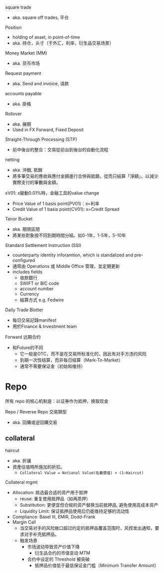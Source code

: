 square trade
- aka. square off trades, 平仓

Position 
- holding of asset, in point-of-time
- aka. 持仓，头寸（于外汇，利率，衍生品交易场景）

Money Market (MM)
- aka. 货币市场

Request payment
- aka. Send and invoice, 请款

accounts payable
- aka. 掛帳

Rollover
- aka. 展期
- Used in FX Forward, Fixed Deposit


Straight-Through Processing (STP)
- 前中後台的整合：交易從前台到後台的自動化流程

netting
- aka. 沖銷, 抵銷
- 將多筆交易的應收與應付金額進行合併與抵銷，從而只結算「淨額」，以減少實際支付的筆數與金額。

xV01: x變動0.01%時，金融工具的value change
- Price Value of 1 basis point(PV01)：x=利率
- Credit Value of 1 basis point(CV01): x=Credit Spread

Tenor Bucket
- aka. 期限區間
- 將某些對象按不同到期時間分組。如0-1年，1-5年，5-10年

Standard Settlement Instruction (SSI)
- counterparty identity inforamtion, which is standalized and pre-configured
- 通常由 Operations 或 Middle Office 管理，並定期更新
- includes fields
  - 收款銀行  
  - SWIFT or BIC code
  - account number
  - Currency
  - 結算方式 e.g. Fedwire

Daily Trade Blotter
- 每日交易記錄manifest
- 用於Finance & Investment team

Forward 远期合约
- 和Future的不同
  - 它一般是OTC，而不是在交易所标准化的，因此有对手方违约风险
  - 到期一次性结算，而非每日结算（Mark-To-Market）
  - 通常不需要保证金（初始和维持）

# Repo
所有 repo 的核心机制是：以证券作为抵押，换取现金

Repo / Reverse Repo 交易類型
- aka. 回購或逆回購交易


## collateral
haircut
- aka. 折讓
- 資產估值時所施加的折扣。
  - `Collateral Value = Notional Value(名義價值) × (1−Haircut)`

Collateral mgmt
- Allocation: 挑选最合适的资产用于抵押
  - reuse: 重复使用抵押品（如再质押）
  - Substitution: 更便宜但合规的资产替换当前抵押品, 避免使用高成本资产
  - Liquidity Limit: 保证抵押品使用后仍能维持足够的流动性
- Compliance: Basel III, EMIR, Dodd-Frank
- Margin Call
  - 当交易对手的风险敞口超过约定的抵押品覆盖范围时，风控发出通知，要求对手补充抵押品。
  - 触发场景
    - 市场波动导致资产价值下降
      - 衍生品合约的市值变动 MTM 
    - 合约中设定的 Threshold 被突破
      - 抵押品价值低于最低保证金门槛（Minimum Transfer Amount）
    
    

